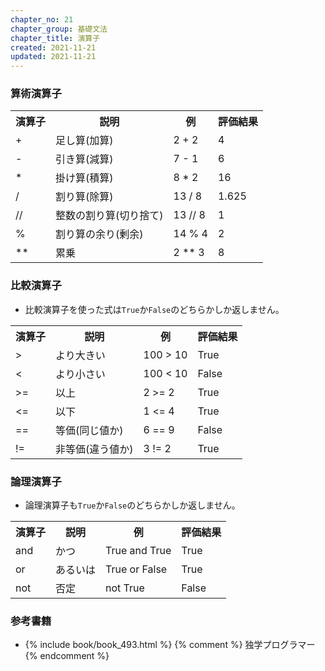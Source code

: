 ```yaml
---
chapter_no: 21
chapter_group: 基礎文法
chapter_title: 演算子
created: 2021-11-21
updated: 2021-11-21
---
```

### 算術演算子
<table class="normal">
	<tr>
		<th markdown="span">演算子</th>
		<th markdown="span">説明</th>
		<th markdown="span">例</th>
		<th markdown="span">評価結果</th>
	</tr>
	<tr>
		<td markdown="span">+</td>
		<td markdown="span">足し算(加算)</td>
		<td markdown="span">2 + 2</td>
		<td markdown="span">4</td>
	</tr>
	<tr>
		<td markdown="span">-</td>
		<td markdown="span">引き算(減算)</td>
		<td markdown="span">7 - 1</td>
		<td markdown="span">6</td>
	</tr>
	<tr>
		<td markdown="span">*</td>
		<td markdown="span">掛け算(積算)</td>
		<td markdown="span">8 * 2</td>
		<td markdown="span">16</td>
	</tr>
	<tr>
		<td markdown="span">/</td>
		<td markdown="span">割り算(除算)</td>
		<td markdown="span">13 / 8</td>
		<td markdown="span">1.625</td>
	</tr>
	<tr>
		<td markdown="span">//</td>
		<td markdown="span">整数の割り算(切り捨て)</td>
		<td markdown="span">13 // 8</td>
		<td markdown="span">1</td>
	</tr>
	<tr>
		<td markdown="span">%</td>
		<td markdown="span">割り算の余り(剰余)</td>
		<td markdown="span">14 % 4</td>
		<td markdown="span">2</td>
	</tr>
	<tr>
		<td markdown="span">**</td>
		<td markdown="span">累乗</td>
		<td markdown="span">2 ** 3</td>
		<td markdown="span">8</td>
	</tr>
</table>

### 比較演算子
- 比較演算子を使った式は`True`か`False`のどちらかしか返しません。
<table class="normal">
	<tr>
		<th markdown="span">演算子</th>
		<th markdown="span">説明</th>
		<th markdown="span">例</th>
		<th markdown="span">評価結果</th>
	</tr>
	<tr>
		<td markdown="span">&gt;</td>
		<td markdown="span">より大きい</td>
		<td markdown="span">100 &gt; 10</td>
		<td markdown="span">True</td>
	</tr>
	<tr>
		<td markdown="span">&lt;</td>
		<td markdown="span">より小さい</td>
		<td markdown="span">100 &lt; 10</td>
		<td markdown="span">False</td>
	</tr>
	<tr>
		<td markdown="span">&gt;=</td>
		<td markdown="span">以上</td>
		<td markdown="span">2 &gt;= 2</td>
		<td markdown="span">True</td>
	</tr>
	<tr>
		<td markdown="span">&lt;=</td>
		<td markdown="span">以下</td>
		<td markdown="span">1 &lt;= 4</td>
		<td markdown="span">True</td>
	</tr>
	<tr>
		<td markdown="span">==</td>
		<td markdown="span">等価(同じ値か)</td>
		<td markdown="span">6 == 9</td>
		<td markdown="span">False</td>
	</tr>
	<tr>
		<td markdown="span">!=</td>
		<td markdown="span">非等価(違う値か)</td>
		<td markdown="span">3 != 2</td>
		<td markdown="span">True</td>
	</tr>
</table>

### 論理演算子
- 論理演算子も`True`か`False`のどちらかしか返しません。
<table class="normal">
	<tr>
		<th markdown="span">演算子</th>
		<th markdown="span">説明</th>
		<th markdown="span">例</th>
		<th markdown="span">評価結果</th>
	</tr>
	<tr>
		<td markdown="span">and</td>
		<td markdown="span">かつ</td>
		<td markdown="span">True and True</td>
		<td markdown="span">True</td>
	</tr>
	<tr>
		<td markdown="span">or</td>
		<td markdown="span">あるいは</td>
		<td markdown="span">True or False</td>
		<td markdown="span">True</td>
	</tr>
	<tr>
		<td markdown="span">not</td>
		<td markdown="span">否定</td>
		<td markdown="span">not True</td>
		<td markdown="span">False</td>
	</tr>
</table>

### 参考書籍
- {% include book/book_493.html %} {% comment %} 独学プログラマー {% endcomment %}
